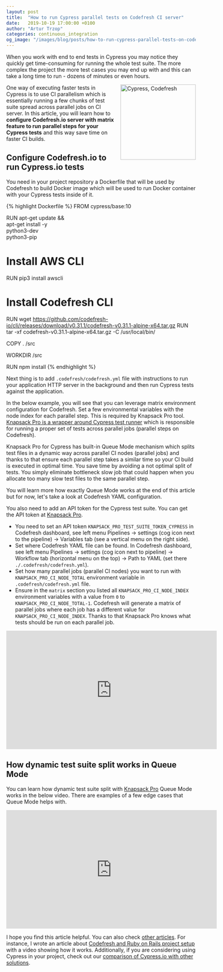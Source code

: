 ```yaml
---
layout: post
title:  "How to run Cypress parallel tests on Codefresh CI server"
date:   2019-10-19 17:00:00 +0100
author: "Artur Trzop"
categories: continuous_integration
og_image: "/images/blog/posts/how-to-run-cypress-parallel-tests-on-codefresh-ci-server/cypress-codefresh.jpeg"
---
```


When you work with end to end tests in Cypress you may notice they quickly get time-consuming for running the whole test suite. The more complex the project the more test cases you may end up with and this can take a long time to run - dozens of minutes or even hours.

<img src="/images/blog/posts/how-to-run-cypress-parallel-tests-on-codefresh-ci-server/cypress-codefresh.jpeg" style="width:200px;margin-left: 15px;float:right;" alt="Cypress, Codefresh" />

One way of executing faster tests in Cypress is to use CI parallelism which is essentially running a few chunks of test suite spread across parallel jobs on CI server. In this article, you will learn how to <b>configure Codefresh.io server with matrix feature to run parallel steps for your Cypress tests</b> and this way save time on faster CI builds.

## Configure Codefresh.io to run Cypress.io tests

You need in your project repository a Dockerfile that will be used by Codefresh to build Docker image which will be used to run Docker container with your Cypress tests inside of it.

{% highlight Dockerfile %}
FROM cypress/base:10

RUN apt-get update && \
  apt-get install -y \
  python3-dev \
  python3-pip

# Install AWS CLI
RUN pip3 install awscli

# Install Codefresh CLI
RUN wget https://github.com/codefresh-io/cli/releases/download/v0.31.1/codefresh-v0.31.1-alpine-x64.tar.gz
RUN tar -xf codefresh-v0.31.1-alpine-x64.tar.gz -C /usr/local/bin/

COPY . /src

WORKDIR /src

RUN npm install
{% endhighlight %}

Next thing is to add `.codefresh/codefresh.yml` file with instructions to run your application HTTP server in the background and then run Cypress tests against the application.

In the below example, you will see that you can leverage matrix environment configuration for Codefresh. Set a few environmental variables with the node index for each parallel step. This is required by Knapsack Pro tool. <a href="https://knapsackpro.com?utm_source=docs_knapsackpro&utm_medium=blog_post&utm_campaign=how-to-run-cypress-parallel-tests-on-codefresh-ci-server">Knapsack Pro is a wrapper around Cypress test runner</a> which is responsible for running a proper set of tests across parallel jobs (parallel steps on Codefresh).

Knapsack Pro for Cypress has built-in Queue Mode mechanism which splits test files in a dynamic way across parallel CI nodes (parallel jobs) and thanks to that ensure each parallel step takes a similar time so your CI build is executed in optimal time. You save time by avoiding a not optimal split of tests. You simply eliminate bottleneck slow job that could happen when you allocate too many slow test files to the same parallel step.

You will learn more how exactly Queue Mode works at the end of this article but for now, let's take a look at Codefresh YAML configuration.

<script src="https://gist.github.com/ArturT/9e219ad72cbffb64e3c0d82bbf2cee2b.js"></script>

You also need to add an API token for the Cypress test suite. You can get the API token at <a href="https://knapsackpro.com?utm_source=docs_knapsackpro&utm_medium=blog_post&utm_campaign=how-to-run-cypress-parallel-tests-on-codefresh-ci-server">Knapsack Pro</a>.

- You need to set an API token `KNAPSACK_PRO_TEST_SUITE_TOKEN_CYPRESS` in Codefresh dashboard, see left menu Pipelines -> settings (cog icon next to the pipeline) -> Variables tab (see a vertical menu on the right side).
- Set where Codefresh YAML file can be found. In Codefresh dashboard, see left menu Pipelines -> settings (cog icon next to pipeline) -> Workflow tab (horizontal menu on the top) -> Path to YAML (set there `./.codefresh/codefresh.yml`).
- Set how many parallel jobs (parallel CI nodes) you want to run with `KNAPSACK_PRO_CI_NODE_TOTAL` environment variable in `.codefresh/codefresh.yml` file.
- Ensure in the `matrix` section you listed all `KNAPSACK_PRO_CI_NODE_INDEX` environment variables with a value from `0` to `KNAPSACK_PRO_CI_NODE_TOTAL-1`. Codefresh will generate a matrix of parallel jobs where each job has a different value for `KNAPSACK_PRO_CI_NODE_INDEX`. Thanks to that Knapsack Pro knows what tests should be run on each parallel job.

<iframe width="560" height="315" src="https://www.youtube.com/embed/3OTu6a-WGgo" frameborder="0" allow="accelerometer; autoplay; encrypted-media; gyroscope; picture-in-picture" allowfullscreen></iframe>

## How dynamic test suite split works in Queue Mode

You can learn how dynamic test suite split with <a href="https://knapsackpro.com?utm_source=docs_knapsackpro&utm_medium=blog_post&utm_campaign=how-to-run-cypress-parallel-tests-on-codefresh-ci-server">Knapsack Pro</a> Queue Mode works in the below video. There are examples of a few edge cases that Queue Mode helps with.

<iframe width="560" height="315" src="https://www.youtube.com/embed/hUEB1XDKEFY" frameborder="0" allow="accelerometer; autoplay; encrypted-media; gyroscope; picture-in-picture" allowfullscreen></iframe>

I hope you find this article helpful. You can also check [other articles](/integration/). For instance, I wrote an article about [Codefresh and Ruby on Rails project setup](/2019/how-to-use-codefresh-ci-parallel-steps-to-run-rspec-a-few-times-faster-for-rails-project) with a video showing how it works. Additionally, if you are considering using Cypress in your project, check out our [comparison of Cypress.io with other solutions](https://knapsackpro.com/testing_frameworks/alternatives_to/cypress-io?utm_source=docs_knapsackpro&utm_medium=blog_post&utm_campaign=how-to-run-cypress-parallel-tests-on-codefresh-ci-server).

